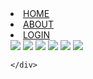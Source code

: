 
<html>
<head>
	<meta charset="utf-8">
    <meta name="viewport" content="width=device-width, initial-scale=1, shrink-to-fit=no">
	<link rel="stylesheet" type="text/css" href="style.css">
</head>
<body>
	<div>
		<a href="home.html"><li>HOME</li></a>
		<a href="about.html"><li>ABOUT</li></a>
		<a href="https://mailchi.mp/1a15a3573d03/sixtoolsstudent"><li>LOGIN</li></a>
	</div>
	<div class="container">
		<img src="https://images.unsplash.com/photo-1662946042121-a82668229798?ixlib=rb-4.0.3&ixid=M3wxMjA3fDB8MHx0b3BpYy1mZWVkfDF8SnBnNktpZGwtSGt8fGVufDB8fHx8fA%3D%3D&auto=format&fit=crop&w=400&q=60">
		<img src="https://images.unsplash.com/photo-1666515878482-2109aa6f4900?ixlib=rb-4.0.3&ixid=M3wxMjA3fDB8MHx0b3BpYy1mZWVkfDd8SnBnNktpZGwtSGt8fGVufDB8fHx8fA%3D%3D&auto=format&fit=crop&w=400&q=60">
		<img src="https://images.unsplash.com/photo-1674826267013-441b8c239b01?ixlib=rb-4.0.3&ixid=M3wxMjA3fDB8MHx0b3BpYy1mZWVkfDE3fEpwZzZLaWRsLUhrfHxlbnwwfHx8fHw%3D&auto=format&fit=crop&w=400&q=60">
		<img src="https://images.unsplash.com/photo-1674421338545-d16368d8c042?ixlib=rb-4.0.3&ixid=M3wxMjA3fDB8MHx0b3BpYy1mZWVkfDE1fEpwZzZLaWRsLUhrfHxlbnwwfHx8fHw%3D&auto=format&fit=crop&w=400&q=60">
		<img src="https://images.unsplash.com/photo-1677741447050-e166cf1a1f14?ixlib=rb-4.0.3&ixid=M3wxMjA3fDB8MHx0b3BpYy1mZWVkfDIxfEpwZzZLaWRsLUhrfHxlbnwwfHx8fHw%3D&auto=format&fit=crop&w=400&q=60">
		<img src="https://images.unsplash.com/photo-1678465739486-3772d3c6252b?ixlib=rb-4.0.3&ixid=M3wxMjA3fDB8MHx0b3BpYy1mZWVkfDIzfEpwZzZLaWRsLUhrfHxlbnwwfHx8fHw%3D&auto=format&fit=crop&w=400&q=60">
		
	</div>

</body>
</html>
